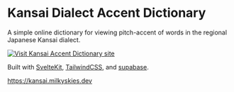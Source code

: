 # Kansai Dialect Accent Dictionary

A simple online dictionary for viewing pitch-accent of words in the regional Japanese Kansai dialect.

[![Visit Kansai Accent Dictionary site](https://img.shields.io/badge/%20Visit%20Site-▸-6366f1?style=for-the-badge)](https://kansai.milkyskies.dev/) 

Built with [SvelteKit](https://kit.svelte.dev/), [TailwindCSS](https://tailwindcss.com/), and [supabase](https://supabase.com/).

https://kansai.milkyskies.dev
